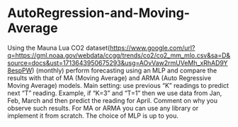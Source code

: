 # AutoRegression-and-Moving-Average
Using the Mauna Lua CO2 dataset(https://www.google.com/url?q=https://gml.noaa.gov/webdata/ccgg/trends/co2/co2_mm_mlo.csv&sa=D&source=docs&ust=1713643950675293&usg=AOvVaw2rmUVeMh_xRhAD9Y8espPW) (monthly) perform forecasting using an MLP and compare the results with that of MA (Moving Average) and ARMA (Auto Regressive Moving Average)  models. Main setting: use previous “K” readings to predict next “T” reading. Example, if “K=3” and “T=1” then we use data from Jan, Feb, March and then predict the reading for April. Comment on why you observe such results. For MA or ARMA you can use any library or implement it from scratch. The choice of MLP is up to you.
